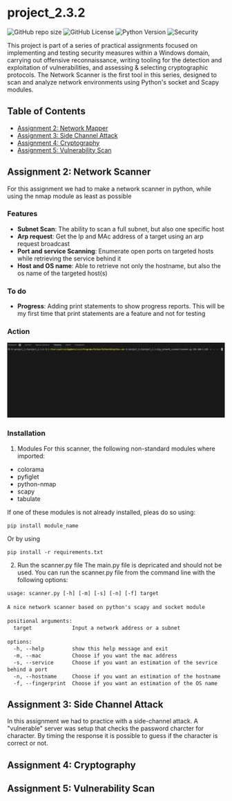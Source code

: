 # project_2.3.2

![GitHub repo size](https://img.shields.io/github/repo-size/mrliber8/project_2.3.2)
![GitHub License](https://img.shields.io/github/license/mrliber8/project_2.3.2)
![Python Version](https://img.shields.io/badge/python-3.x-blue.svg)
![Security](https://img.shields.io/badge/security-network%20scanning-blueviolet)

This project is part of a series of practical assignments focused on implementing and testing security measures within a Windows domain, carrying out offensive reconnaissance, writing tooling for the detection and exploitation of vulnerabilities, and assessing & selecting cryptographic protocols. The Network Scanner is the first tool in this series, designed to scan and analyze network environments using Python's socket and Scapy modules.

## Table of Contents
- [Assignment 2: Network Mapper](#assignment-2-network-scanner)
- [Assignment 3: Side Channel Attack](#assignment-3-side-channel-attack)
- [Assignment 4: Cryptography](#assignment-4-cryptography)
- [Assignment 5: Vulnerability Scan](#assignment-5-vulnerability-scan)

## Assignment 2: Network Scanner
For this assignment we had to make a network scanner in python, while using the nmap module as least as possible

### Features
- **Subnet Scan**: The ability to scan a full subnet, but also one specific host
- **Arp request**: Get the Ip and MAc address of a target using an arp request broadcast
- **Port and service Scanning**: Enumerate open ports on targeted hosts while retrieving the service behind it
- **Host and OS name**: Able to retrieve not only the hostname, but also the os name of the targeted host(s)

### To do
- **Progress**: Adding print statements to show progress reports. This will be my first time that print statements are a feature and not for testing

### Action
![Gif of the script in action](https://github.com/mrliber8/project_2.3.2/blob/main/py_network_scanner/test1.gif)

### Installation
1. Modules
For this scanner, the following non-standard modules where imported:
* colorama
* pyfiglet
* python-nmap
* scapy
* tabulate

If one of these modules is not already installed, pleas do so using:
```
pip install module_name
```
Or by using 
```
pip install -r requirements.txt
```

2. Run the scanner.py file
The main.py file is depricated and should not be used. You can run the scanner.py file from the command line with the following options:
```
usage: scanner.py [-h] [-m] [-s] [-n] [-f] target

A nice network scanner based on python's scapy and socket module

positional arguments:
  target             Input a network address or a subnet

options:
  -h, --help         show this help message and exit
  -m, --mac          Choose if you want the mac address
  -s, --service      Choose if you want an estimation of the sevrice behind a port
  -n, --hostname     Choose if you want an estimation of the hostname
  -f, --fingerprint  Choose if you want an estimation of the OS name
```


## Assignment 3: Side Channel Attack
In this assignment we had to practice with a side-channel attack. A "vulnerable" server was setup that checks the password charcter for character. By timing the response it is possible to guess if the character is correct or not.

## Assignment 4: Cryptography

## Assignment 5: Vulnerability Scan
